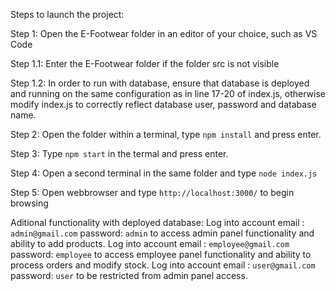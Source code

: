 Steps to launch the project:


Step 1: Open the E-Footwear folder in an editor of your choice, such as VS Code

Step 1.1: Enter the E-Footwear folder if the folder src is not visible

Step 1.2: In order to run with database, ensure that database is deployed and running on the same configuration as in line 17-20 of index.js, otherwise modify index.js to correctly reflect database user, password and database name.


Step 2: Open the folder within a terminal, type `npm install` and press enter.

Step 3: Type `npm start` in the termal and press enter.

Step 4: Open a second terminal in the same folder and type `node index.js`


Step 5: Open webbrowser and type `http://localhost:3000/` to begin browsing


Aditional functionality with deployed database: 
Log into account email : `admin@gmail.com` password: `admin` to access admin panel functionality and ability to add products.
Log into account email : `employee@gmail.com` password: `employee` to access employee panel functionality and ability to process orders and modify stock.
Log into account email : `user@gmail.com` password: `user` to be restricted from admin panel access.
